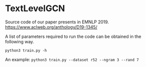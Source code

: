 # TextLevelGCN
Source code of our paper presents in EMNLP 2019. https://www.aclweb.org/anthology/D19-1345/

A list of parameters required to run the code can be obtained in the following way.

`python3 train.py -h`

An example: 
`python3 train.py --dataset r52 --ngram 3 --rand 7`